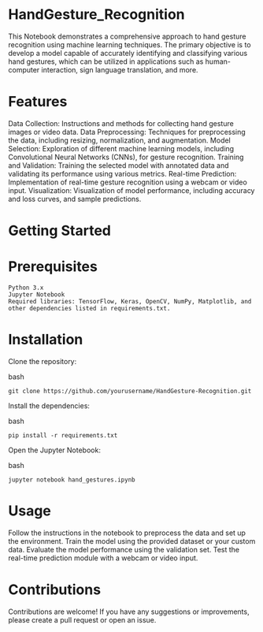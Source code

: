 # HandGesture_Recognition
This Notebook demonstrates a comprehensive approach to hand gesture recognition using machine learning techniques. The primary objective is to develop a model capable of accurately identifying and classifying various hand gestures, which can be utilized in applications such as human-computer interaction, sign language translation, and more.


# Features

Data Collection: Instructions and methods for collecting hand gesture images or video data.
Data Preprocessing: Techniques for preprocessing the data, including resizing, normalization, and augmentation.
Model Selection: Exploration of different machine learning models, including Convolutional Neural Networks (CNNs), for gesture recognition.
Training and Validation: Training the selected model with annotated data and validating its performance using various metrics.
Real-time Prediction: Implementation of real-time gesture recognition using a webcam or video input.
Visualization: Visualization of model performance, including accuracy and loss curves, and sample predictions.

# Getting Started
# Prerequisites

    Python 3.x
    Jupyter Notebook
    Required libraries: TensorFlow, Keras, OpenCV, NumPy, Matplotlib, and other dependencies listed in requirements.txt.

# Installation

Clone the repository:

bash

    git clone https://github.com/yourusername/HandGesture-Recognition.git

Install the dependencies:

bash

    pip install -r requirements.txt

Open the Jupyter Notebook:

bash

    jupyter notebook hand_gestures.ipynb

# Usage

Follow the instructions in the notebook to preprocess the data and set up the environment.
Train the model using the provided dataset or your custom data.
Evaluate the model performance using the validation set.
Test the real-time prediction module with a webcam or video input.


# Contributions

Contributions are welcome! If you have any suggestions or improvements, please create a pull request or open an issue.
